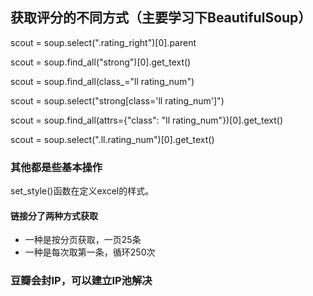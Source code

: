 ## 获取评分的不同方式（主要学习下BeautifulSoup）

scout = soup.select(".rating_right")[0].parent

scout = soup.find_all("strong")[0].get_text()

scout = soup.find_all(class_="ll rating_num")

scout = soup.select("strong[class='ll rating_num']")

scout = soup.find_all(attrs={"class": "ll rating_num"})[0].get_text()

scout = soup.select(".ll.rating_num")[0].get_text()

### 其他都是些基本操作

set_style()函数在定义excel的样式。

#### 链接分了两种方式获取

* 一种是按分页获取，一页25条
* 一种是每次取第一条，循环250次

### 豆瓣会封IP，可以建立IP池解决

